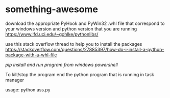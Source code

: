 # something-awesome
download the appropriate PyHook and PyWin32 .whl file that correspond to your windows version and python version that you are running
https://www.lfd.uci.edu/~gohlke/pythonlibs/

use this stack overflow thread to help you to install the packages
https://stackoverflow.com/questions/27885397/how-do-i-install-a-python-package-with-a-whl-file

*pip install and run program from windows powershell*

To kill/stop the program end the python program that is running in task manager

usage: python ass.py
